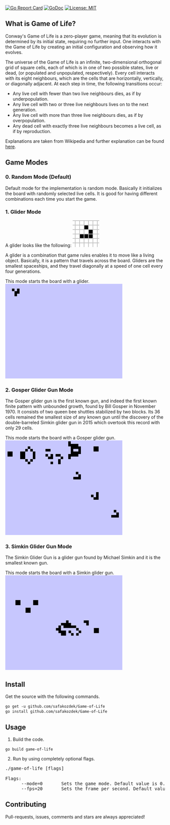 [![Go Report Card](https://goreportcard.com/badge/github.com/safakozdek/Game-of-Life)](https://goreportcard.com/report/github.com/safakozdek/Game-of-Life)
[![GoDoc](https://godoc.org/github.com/safakozdek/Game-of-Life?status.svg)](http://godoc.org/github.com/safakozdek/Game-of-Life)
[![License: MIT](https://img.shields.io/badge/License-MIT-yellow.svg)](https://github.com/safakozdek/Game-of-Life/blob/master/LICENSE)
## What is Game of Life?

Conway's Game of Life is a zero-player game, meaning that its evolution is determined by its initial state, requiring no further input. One interacts with the Game of Life by creating an initial configuration and observing how it evolves. 

The universe of the Game of Life is an infinite, two-dimensional orthogonal grid of square cells, each of which is in one of two possible states, live or dead, (or populated and unpopulated, respectively). Every cell interacts with its eight neighbours, which are the cells that are horizontally, vertically, or diagonally adjacent. At each step in time, the following transitions occur:

* Any live cell with fewer than two live neighbours dies, as if by underpopulation.
* Any live cell with two or three live neighbours lives on to the next generation.
* Any live cell with more than three live neighbours dies, as if by overpopulation.
* Any dead cell with exactly three live neighbours becomes a live cell, as if by reproduction.

Explanations are taken from Wikipedia and further explanation can be found [here](https://en.wikipedia.org/wiki/Conway%27s_Game_of_Life).


## Game Modes

### 0. Random Mode (Default)

Default mode for the implementation is random mode. Basically it initializes the board with randomly selected live cells. It is good for having different combinations each time you start the game. 

### 1. Glider Mode
A glider looks like the following: 
![glider_wikipedia](https://github.com/safakozdek/Game-of-Life/blob/master/Visuals/glider_wikipedia.gif)

A glider is a combination that game rules enables it to move like a living object. Basically, it is a pattern that travels across the board. Gliders are the smallest spaceships, and they travel diagonally at a speed of one cell every four generations. 

This mode starts the board with a glider.   
![glider](https://github.com/safakozdek/Game-of-Life/blob/master/Visuals/glider.gif)

### 2. Gosper Glider Gun Mode

The Gosper glider gun is the first known gun, and indeed the first known finite pattern with unbounded growth, found by Bill Gosper in November 1970. It consists of two queen bee shuttles stabilized by two blocks. Its 36 cells remained the smallest size of any known gun until the discovery of the double-barreled Simkin glider gun in 2015 which overtook this record with only 29 cells.

This mode starts the board with a Gosper glider gun.  
![gliderGun](https://github.com/safakozdek/Game-of-Life/blob/master/Visuals/gliderGun.gif)  


### 3. Simkin Glider Gun Mode

The Simkin Glider Gun is a glider gun found by Michael Simkin and it is the smallest known gun.  

This mode starts the board with a Simkin glider gun.  
![simkinGliderGun](https://github.com/safakozdek/Game-of-Life/blob/master/Visuals/simkinGliderGun.gif)

## Install

Get the source with the following commands.

```
go get -u github.com/safakozdek/Game-of-Life
go install github.com/safakozdek/Game-of-Life
```
## Usage
1. Build the code.

```
go build game-of-life
```
2. Run by using completely optional flags.
<pre>
./game-of-life [flags]

Flags:
      --mode=0       Sets the game mode. Default value is 0.
      --fps=20       Sets the frame per second. Default value is 10. <i>Suggested range: 6-60</i>
</pre>
## Contributing
Pull-requests, issues, comments and stars are always appreciated!
